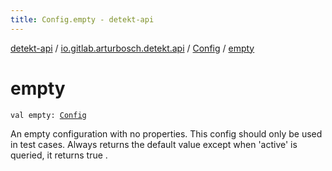 ```yaml
---
title: Config.empty - detekt-api
---
```


[detekt-api](../../index.html) / [io.gitlab.arturbosch.detekt.api](../index.html) / [Config](index.html) / [empty](./empty.html)

# empty

`val empty: `[`Config`](index.html)

An empty configuration with no properties.
This config should only be used in test cases.
Always returns the default value except when 'active' is queried, it returns true .

